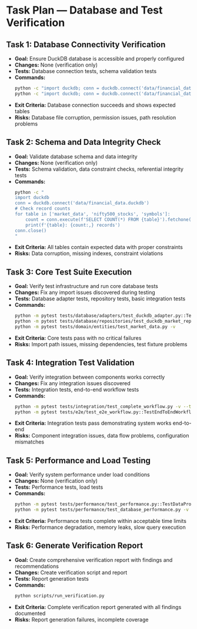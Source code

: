 # Task Plan — Database and Test Verification

## Task 1: Database Connectivity Verification
- **Goal:** Ensure DuckDB database is accessible and properly configured
- **Changes:** None (verification only)
- **Tests:** Database connection tests, schema validation tests
- **Commands:**
  ```bash
  python -c "import duckdb; conn = duckdb.connect('data/financial_data.duckdb'); print('✅ Connected successfully'); conn.close()"
  python -c "import duckdb; conn = duckdb.connect('data/financial_data.duckdb'); tables = conn.execute('SHOW TABLES').fetchall(); print(f'Found tables: {[t[0] for t in tables]}'); conn.close()"
  ```
- **Exit Criteria:** Database connection succeeds and shows expected tables
- **Risks:** Database file corruption, permission issues, path resolution problems

## Task 2: Schema and Data Integrity Check
- **Goal:** Validate database schema and data integrity
- **Changes:** None (verification only)
- **Tests:** Schema validation, data constraint checks, referential integrity tests
- **Commands:**
  ```bash
  python -c "
  import duckdb
  conn = duckdb.connect('data/financial_data.duckdb')
  # Check record counts
  for table in ['market_data', 'nifty500_stocks', 'symbols']:
      count = conn.execute(f'SELECT COUNT(*) FROM {table}').fetchone()[0]
      print(f'{table}: {count:,} records')
  conn.close()
  "
  ```
- **Exit Criteria:** All tables contain expected data with proper constraints
- **Risks:** Data corruption, missing indexes, constraint violations

## Task 3: Core Test Suite Execution
- **Goal:** Verify test infrastructure and run core database tests
- **Changes:** Fix any import issues discovered during testing
- **Tests:** Database adapter tests, repository tests, basic integration tests
- **Commands:**
  ```bash
  python -m pytest tests/database/adapters/test_duckdb_adapter.py::TestDuckDBAdapter::test_duckdb_adapter_initialization_with_custom_path -v
  python -m pytest tests/database/repositories/test_duckdb_market_repo.py::TestDuckDBMarketDataRepository::test_repository_initialization -v
  python -m pytest tests/domain/entities/test_market_data.py -v
  ```
- **Exit Criteria:** Core tests pass with no critical failures
- **Risks:** Import path issues, missing dependencies, test fixture problems

## Task 4: Integration Test Validation
- **Goal:** Verify integration between components works correctly
- **Changes:** Fix any integration issues discovered
- **Tests:** Integration tests, end-to-end workflow tests
- **Commands:**
  ```bash
  python -m pytest tests/integration/test_complete_workflow.py -v --tb=short
  python -m pytest tests/e2e/test_e2e_workflow.py::TestEndToEndWorkflow::test_complete_data_workflow -v --tb=short
  ```
- **Exit Criteria:** Integration tests pass demonstrating system works end-to-end
- **Risks:** Component integration issues, data flow problems, configuration mismatches

## Task 5: Performance and Load Testing
- **Goal:** Verify system performance under load conditions
- **Changes:** None (verification only)
- **Tests:** Performance tests, load tests
- **Commands:**
  ```bash
  python -m pytest tests/performance/test_performance.py::TestDataProcessingPerformance::test_market_data_creation_performance -v
  python -m pytest tests/performance/test_database_performance.py -v --tb=short
  ```
- **Exit Criteria:** Performance tests complete within acceptable time limits
- **Risks:** Performance degradation, memory leaks, slow query execution

## Task 6: Generate Verification Report
- **Goal:** Create comprehensive verification report with findings and recommendations
- **Changes:** Create verification script and report
- **Tests:** Report generation tests
- **Commands:**
  ```bash
  python scripts/run_verification.py
  ```
- **Exit Criteria:** Complete verification report generated with all findings documented
- **Risks:** Report generation failures, incomplete coverage
